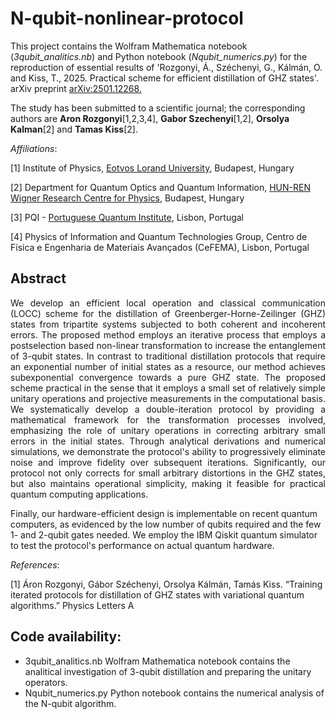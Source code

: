# N-qubit-nonlinear-protocol

This project contains the Wolfram Mathematica notebook (*3qubit_analitics.nb*) and Python notebook (*Nqubit_numerics.py*) for the reproduction of essential results of 'Rozgonyi, Á., Széchenyi, G., Kálmán, O. and Kiss, T., 2025. Practical scheme for efficient distillation of GHZ states'. arXiv preprint  [arXiv:2501.12268.](https://doi.org/10.48550/arXiv.2501.12268)

The study has been submitted to a scientific journal; the corresponding authors are **Aron Rozgonyi**[1,2,3,4], **Gabor Szechenyi**[1,2], **Orsolya Kalman**[2] and **Tamas Kiss**[2].

*Affiliations*:

[1] Institute of Physics, [Eotvos Lorand University](https://www.elte.hu/en/), Budapest, Hungary

[2] Department for Quantum Optics and Quantum Information, [HUN-REN Wigner Research Centre for Physics](https://wigner.hu/en/news), Budapest, Hungary

[3] PQI - [Portuguese Quantum Institute](https://pqi.pt), Lisbon, Portugal

[4] Physics of Information and Quantum Technologies Group, Centro de Física e Engenharia de Materiais Avançados (CeFEMA), Lisbon, Portugal

## Abstract

<p align="justify">
We develop an efficient local operation and classical communication (LOCC) scheme for the distillation of Greenberger-Horne-Zeilinger (GHZ) states from tripartite systems subjected to both coherent and incoherent errors. The proposed method employs an iterative process that employs a postselection based non-linear transformation to increase the entanglement of 3-qubit states. In contrast to traditional distillation protocols that require an exponential number of initial states as a resource, our method achieves subexponential convergence towards a pure GHZ state. The proposed scheme practical in the sense that it employs a small set of relatively simple unitary operations and projective measurements in the computational basis.
We systematically develop a double-iteration protocol by providing a mathematical framework for the transformation processes involved, emphasizing the role of unitary operations in correcting arbitrary small errors in the initial states. Through analytical derivations and numerical simulations, we demonstrate the protocol's ability to progressively eliminate noise and improve fidelity over subsequent iterations.
Significantly, our protocol not only corrects for small arbitrary distortions in the GHZ states, but also maintains operational simplicity, making it feasible for practical quantum computing applications. 
  
Finally, our hardware-efficient design is implementable on recent quantum computers, as evidenced by the low number of qubits required and the few 1- and 2-qubit gates needed. We employ the IBM Qiskit quantum simulator to test the protocol's performance on actual quantum hardware.
</p>

*References*:

[1] Áron Rozgonyi, Gábor Széchenyi, Orsolya Kálmán, Tamás Kiss. “Training iterated protocols for distillation of GHZ states with variational quantum algorithms.” Physics Letters A

## Code availability:
* 3qubit_analitics.nb Wolfram Mathematica notebook contains the analitical investigation of 3-qubit distillation and preparing the unitary operators.
* Nqubit_numerics.py Python notebook contains the numerical analysis of the N-qubit algorithm.
